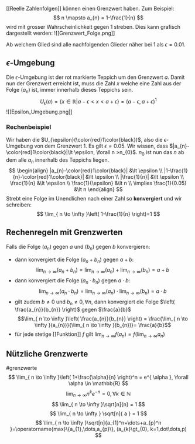 [[Reelle Zahlenfolgen]] können einen Grenzwert haben. Zum Beispiel:
$$
n \mapsto a_{n} = 1-\frac{1}{n}
$$
wird mit grosser Wahrscheinlichkeit gegen 1 streben. Dies kann grafisch dargestellt werden:
![[Grenzwert_Folge.png]]

Ab welchem Glied sind alle nachfolgenden Glieder näher bei $1$ als $\epsilon = 0.01$.

## $\epsilon$-Umgebung
Die $\epsilon$-Umgebung ist der rot markierte Teppich um den Grenzwert $a$. Damit nun der Grenzwert erreicht ist, muss die Zahl $x$ welche eine Zahl aus der Folge $(a_{n})$ ist, immer innerhalb dieses Teppichs sein.
$$
U_{\epsilon}(a)=\{x \in \mathbb{R}|a-\epsilon \lt x \lt a+\epsilon\} = (a-\epsilon, a+\epsilon)^1
$$
![[Epsilon_Umgebung.png]]
### Rechenbeispiel
Wir haben die $U_{\epsilon}(\color{red}1\color{black})$, also die $\epsilon$-Umgebung von dem Grenzwert 1. Es gilt $\epsilon = 0.05$.
Wir wissen, dass $|a_{n}-\color{red}1\color{black}|\lt \epsilon, \forall n >n_{0}$. $n_{0}$ ist nun das $n$ ab dem alle $a_{n}$ innerhalb des Teppichs liegen.
$$
\begin{align}
|a_{n}-\color{red}1\color{black}| &\lt \epsilon \\
|1-\frac{1}{n}-\color{red}1\color{black}| &\lt \epsilon \\
|\frac{1}{n}| &\lt \epsilon \\
\frac{1}{n} &\lt \epsilon \\
\frac{1}{\epsilon} &\lt n \\
\implies \frac{1}{0.05} &\lt n
\end{align}
$$
Strebt eine Folge im Unendlichen nach einer Zahl so **konvergiert** und wir schreiben:
$$
\lim_{ n \to \infty }\left( 1-\frac{1}{n} \right)=1 
$$


## Rechenregeln mit Grenzwerten
Falls die Folge $(a_{n})$ gegen $a$ und $(b_{n})$ gegen $b$ konvergieren:
- dann konvergiert die Folge $(a_{n} + b_{n})$ gegen $a+b$:
$$
\lim_{ n \to \infty }(a_{n}+ b_{n}) = \lim_{ n \to \infty }(a_{n}) + \lim_{ n \to \infty }(b_{n}) = a+b
$$
- dann konvergiert die Folge $(a_{n} \cdot b_{n})$ gegen $a\cdot b$:
$$
\lim_{ n \to \infty }(a_{n}\cdot b_{n}) = \lim_{ n \to \infty }(a_{n}) \cdot \lim_{ n \to \infty }(b_{n})=a\cdot b
$$
- gilt zudem $b\ne 0$ und $b_{n}\ne 0, \forall n$, dann konvergiert die Folge $\left( \frac{a_{n}}{b_{n}} \right)$ gegen $\frac{a}{b}$
$$\lim_{ n \to \infty }\left( \frac{a_{n}}{b_{n}} \right) = \frac{\lim_{ n \to \infty }(a_{n})}{\lim_{ n \to \infty }(b_{n})}= \frac{a}{b}$$
- für jede stetige [[Funktion]] $f$ gilt $\lim_{ n \to \infty }f(a_{n})=f(\lim_{ n \to \infty }a_{n})$

## Nützliche Grenzwerte
#grenzwerte
$$
 \lim_{ n \to \infty }\left( 1+\frac{\alpha}{n} \right)^n = e^{ \alpha }, \forall \alpha \in \mathbb{R} 
$$
$$
\lim_{ n \to \infty }n^ke^{-n} = 0, \forall k \in \mathbb{N} 
$$
$$
 \lim_{ n \to \infty }\sqrt[n]{n} = 1 
$$
$$
\lim_{ n \to \infty } \sqrt[n]{ a } = 1
$$
$$
\lim_{ n \to \infty }\sqrt[n]{a_{1}^n+\dots+a_{p}^n  }=\operatorname{max}\{a_{1},\dots,a_{p}\}, (a_{k}\gt_{0}, k=1,dot\dots,p) 
$$
